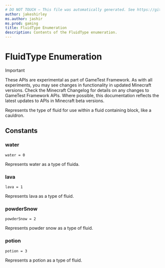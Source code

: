 ```yaml
---
# DO NOT TOUCH — This file was automatically generated. See https://github.com/Mojang/MinecraftScriptingApiDocsGenerator to modify descriptions, examples, etc.
author: jakeshirley
ms.author: jashir
ms.prod: gaming
title: FluidType Enumeration
description: Contents of the FluidType enumeration.
---
```

# FluidType Enumeration
>[!IMPORTANT]
>These APIs are experimental as part of GameTest Framework. As with all experiments, you may see changes in functionality in updated Minecraft versions. Check the Minecraft Changelog for details on any changes to GameTest Framework APIs. Where possible, this documentation reflects the latest updates to APIs in Minecraft beta versions.

Represents the type of fluid for use within a fluid containing block, like a cauldron.

## Constants
### **water**
`water = 0`

Represents water as a type of fluida.

### **lava**
`lava = 1`

Represents lava as a type of fluid.

### **powderSnow**
`powderSnow = 2`

Represents powder snow as a type of fluid.

### **potion**
`potion = 3`

Represents a potion as a type of fluid.

